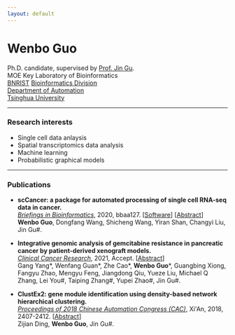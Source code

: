 ```yaml
---
layout: default
---
```


# Wenbo Guo
Ph.D. candidate, supervised by [Prof. Jin Gu](http://www.lifeome.net/glab/jgu/).    
MOE Key Laboratory of Bioinformatics   
[BNRIST](http://www.tnlist.org.cn/) [Bioinformatics Division](http://bioinfo.au.tsinghua.edu.cn/)   
[Department of Automation](http://www.tsinghua.edu.cn/publish/au/index.html)   
[Tsinghua University](http://www.tsinghua.edu.cn/)  



-------------------

### Research interests
*  Single cell data anlaysis
*  Spatial transcriptomics  data analysis
*  Machine learning 
*  Probabilistic graphical models

----------------------

###  Publications
* **scCancer: a package for automated processing of single cell RNA-seq data in cancer.**     
  _<u>Briefings in Bioinformatics</u>_, 2020, bbaa127. [[Software](http://lifeome.net/software/sccancer/)]  [[Abstract](https://doi.org/10.1093/bib/bbaa127)]   
  **Wenbo Guo**, Dongfang Wang, Shicheng Wang, Yiran Shan, Changyi Liu,  Jin Gu#.

  

* **Integrative genomic analysis of gemcitabine resistance in pancreatic cancer by patient-derived xenograft models.**   
  _<u>Clinical Cancer Research</u>_, 2021, Accept.  [[Abstract](https://clincancerres.aacrjournals.org/content/early/2021/03/04/1078-0432.CCR-19-3975)]    
  Gang Yang\*, Wenfang Guan\*, Zhe Cao\*, **Wenbo Guo**\*, Guangbing Xiong, Fangyu Zhao, Mengyu Feng, Jiangdong Qiu, Yueze Liu, Michael Q Zhang, Lei You#, Taiping Zhang#, Yupei Zhao#, Jin Gu#.

  

*  **ClustEx2: gene module identification using density-based network hierarchical clustering.**   
_<u>Proceedings of 2018 Chinese Automation Congress (CAC)</u>_, Xi'An, 2018, 2407-2412. [[Abstract](https://doi.org/10.1109/CAC.2018.8623442)]      
Zijian Ding, **Wenbo Guo**,  Jin Gu#.
